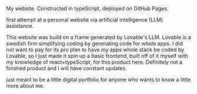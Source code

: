 My website. Constructed in typeScript, deployed on GitHub Pages. 

first attempt at a personal website via artificial intelligence (LLM) assistance. 

This website was build on a frame generated by Lovable's LLM. Lovable is a swedish firm simplifying coding by generating code for whole apps. I did not want to pay for its pro plan to have my apps whole stack be coded by Lovable, so I just made it spin up a basic frontend, built off of it myself with my knowledge of react+typeScript, for this product here. Definitely not a finished product and I will have constant updates. 

just meant to be a little digital portfolio for anyone who wants to know a little more about me.


